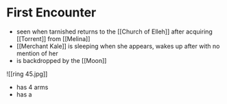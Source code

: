 # First Encounter
- seen when tarnished returns to the [[Church of Elleh]] after acquiring [[Torrent]] from [[Melina]]
- [[Merchant Kale]] is sleeping when she appears, wakes up after with no mention of her
- is backdropped by the [[Moon]]

![[ring 45.jpg]]

- has 4 arms
- has a 